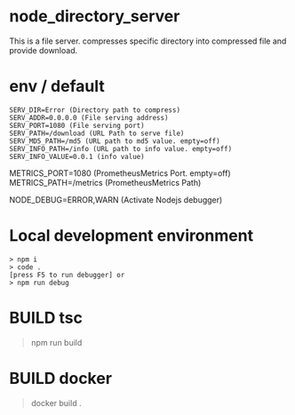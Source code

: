 # node_directory_server

This is a file server. compresses specific directory into compressed file and provide download.

# env / default
```env
SERV_DIR=Error (Directory path to compress)
SERV_ADDR=0.0.0.0 (File serving address)
SERV_PORT=1080 (File serving port)
SERV_PATH=/download (URL Path to serve file)
SERV_MD5_PATH=/md5 (URL path to md5 value. empty=off)
SERV_INFO_PATH=/info (URL path to info value. empty=off)
SERV_INFO_VALUE=0.0.1 (info value)
```

METRICS_PORT=1080 (PrometheusMetrics Port. empty=off)
METRICS_PATH=/metrics (PrometheusMetrics Path)

NODE_DEBUG=ERROR,WARN (Activate Nodejs debugger)

# Local development environment
```
> npm i
> code .
[press F5 to run debugger] or
> npm run debug
```

# BUILD tsc
> npm run build

# BUILD docker
> docker build .
